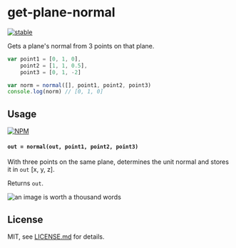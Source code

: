 # get-plane-normal

[![stable](http://badges.github.io/stability-badges/dist/stable.svg)](http://github.com/badges/stability-badges)

Gets a plane's normal from 3 points on that plane.

```js
var point1 = [0, 1, 0], 
    point2 = [1, 1, 0.5], 
    point3 = [0, 1, -2]

var norm = normal([], point1, point2, point3)
console.log(norm) // [0, 1, 0]
```

## Usage

[![NPM](https://nodei.co/npm/get-plane-normal.png)](https://www.npmjs.com/package/get-plane-normal)

#### `out = normal(out, point1, point2, point3)`

With three points on the same plane, determines the unit normal and stores it in `out` [x, y, z]. 

Returns `out`.

![an image is worth a thousand words](https://cloud.githubusercontent.com/assets/1616682/11169381/45c692c6-8b8c-11e5-8842-cf7f86c5c1de.png)

## License

MIT, see [LICENSE.md](http://github.com/mattdesl/get-plane-normal/blob/master/LICENSE.md) for details.
